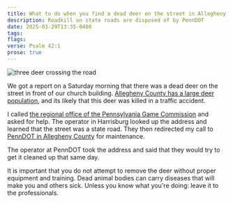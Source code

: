 ```yaml
---
title: What to do when you find a dead deer on the street in Allegheny County?
description: Roadkill on state roads are disposed of by PennDOT
date: 2025-03-29T13:35-0400
tags:
flags:
verse: Psalm 42:1
prose: true
---
```


<img src="https://res.cloudinary.com/seanmcp/image/upload/c_scale,w_900/v1743270699/three-deer-crossing-road.jpg" alt="three deer crossing the road" />

We got a report on a Saturday morning that there was a dead deer on the street
in front of our church building.
[Allegheny County has a large deer population](https://www.post-gazette.com/life/outdoors/2024/10/28/allegheny-county-pittsburgh-deer-crashes/stories/202410250115),
and its likely that this deer was killed in a traffic accident.

I called
[the regional office of the Pennsylvania Game Commission](https://www.pa.gov/agencies/pgc/about-us/contact-information/offices-and-regions/southwest-region.html)
and asked for help. The operator in Harrisburg looked up the address and learned
that the street was a state road. They then redirected my call to
[PennDOT in Allegheny County](https://www.pa.gov/agencies/penndot/contact-us.html)
for maintenance.

The operator at PennDOT took the address and said that they would try to get it
cleaned up that same day.

It is important that you do not attempt to remove the deer without proper
equipment and training. Dead animal bodies can carry diseases that will make you
and others sick. Unless you know what you're doing: leave it to the
professionals.
